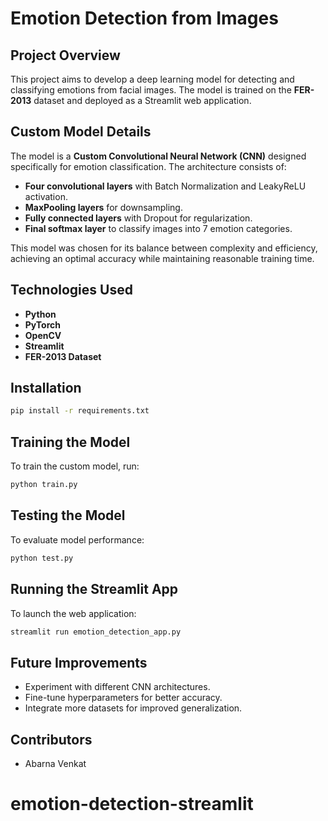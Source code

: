 # Emotion Detection from Images

## Project Overview
This project aims to develop a deep learning model for detecting and classifying emotions from facial images. The model is trained on the **FER-2013** dataset and deployed as a Streamlit web application.

## Custom Model Details
The model is a **Custom Convolutional Neural Network (CNN)** designed specifically for emotion classification. The architecture consists of:
- **Four convolutional layers** with Batch Normalization and LeakyReLU activation.
- **MaxPooling layers** for downsampling.
- **Fully connected layers** with Dropout for regularization.
- **Final softmax layer** to classify images into 7 emotion categories.

This model was chosen for its balance between complexity and efficiency, achieving an optimal accuracy while maintaining reasonable training time.

## Technologies Used
- **Python**
- **PyTorch**
- **OpenCV**
- **Streamlit**
- **FER-2013 Dataset**

## Installation
```bash
pip install -r requirements.txt
```

## Training the Model
To train the custom model, run:
```bash
python train.py
```

## Testing the Model
To evaluate model performance:
```bash
python test.py
```

## Running the Streamlit App
To launch the web application:
```bash
streamlit run emotion_detection_app.py
```

## Future Improvements
- Experiment with different CNN architectures.
- Fine-tune hyperparameters for better accuracy.
- Integrate more datasets for improved generalization.

## Contributors
- Abarna Venkat


# emotion-detection-streamlit

